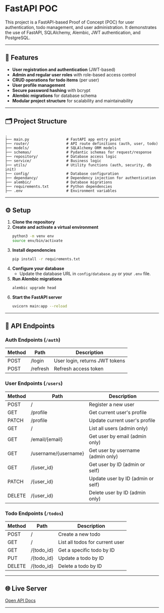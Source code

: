 # FastAPI POC

This project is a FastAPI-based Proof of Concept (POC) for user authentication, todo management, and user administration. It demonstrates the use of FastAPI, SQLAlchemy, Alembic, JWT authentication, and PostgreSQL.

---

## 🚀 Features

- **User registration and authentication** (JWT-based)
- **Admin and regular user roles** with role-based access control
- **CRUD operations for todo items** (per user)
- **User profile management**
- **Secure password hashing** with bcrypt
- **Alembic migrations** for database schema
- **Modular project structure** for scalability and maintainability

---

## 🗂️ Project Structure

```
.
├── main.py                 # FastAPI app entry point
├── router/                 # API route definitions (auth, user, todo)
├── models/                 # SQLAlchemy ORM models
├── schemas/                # Pydantic schemas for request/response
├── repository/             # Database access logic
├── service/                # Business logic
├── utils/                  # Utility functions (auth, security, db init)
├── config/                 # Database configuration
├── dependancy/             # Dependency injection for authentication
├── alembic/                # Database migrations
├── requirements.txt        # Python dependencies
├── .env                    # Environment variables
```

---

## ⚙️ Setup

1. **Clone the repository**
2. **Create and activate a virtual environment**
   ```bash
   python3 -m venv env
   source env/bin/activate
   ```
3. **Install dependencies**
   ```bash
   pip install -r requirements.txt
   ```
4. **Configure your database**
   - Update the database URL in `config/database.py` or your `.env` file.
5. **Run Alembic migrations**
   ```bash
   alembic upgrade head
   ```
6. **Start the FastAPI server**
   ```bash
   uvicorn main:app --reload
   ```

---

## 🔑 API Endpoints

### Auth Endpoints (`/auth`)
| Method | Path      | Description                    |
|--------|-----------|--------------------------------|
| POST   | /login    | User login, returns JWT tokens |
| POST   | /refresh  | Refresh access token           |

### User Endpoints (`/users`)
| Method | Path                  | Description                                 |
|--------|-----------------------|---------------------------------------------|
| POST   | /                     | Register a new user                         |
| GET    | /profile              | Get current user's profile                  |
| PATCH  | /profile              | Update current user's profile               |
| GET    | /                     | List all users (admin only)                 |
| GET    | /email/{email}        | Get user by email (admin only)              |
| GET    | /username/{username}  | Get user by username (admin only)           |
| GET    | /{user_id}            | Get user by ID (admin or self)              |
| PATCH  | /{user_id}            | Update user by ID (admin or self)           |
| DELETE | /{user_id}            | Delete user by ID (admin only)              |

### Todo Endpoints (`/todos`)
| Method | Path        | Description                        |
|--------|-------------|------------------------------------|
| POST   | /           | Create a new todo                  |
| GET    | /           | List all todos for current user    |
| GET    | /{todo_id}  | Get a specific todo by ID          |
| PUT    | /{todo_id}  | Update a todo by ID                |
| DELETE | /{todo_id}  | Delete a todo by ID                |

---

## 🌐 Live Server

[Open API Docs](https://fastapi-poc-1-krpl.onrender.com/docs)

---
